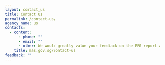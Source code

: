 ```yaml
---
layout: contact_us
title: Contact Us
permalink: /contact-us/
agency_name: us
contacts:
  - content:
      - phone: ""
      - email: ""
      - other: We would greatly value your feedback on the EPG report and its proposals.
    title: mas.gov.sg/contact-us
feedback: ""
---
```

